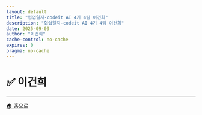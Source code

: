 ```yaml
---
layout: default
title: "협업일지-codeit AI 4기 4팀 이건희"
description: "협업일지-codeit AI 4기 4팀 이건희"
date: 2025-09-09
author: "이건희"
cache-control: no-cache
expires: 0
pragma: no-cache
---
```


# ✅ 이건희

<script>

{% assign cur_dir = "/협업일지/이건희/" %}
{% include cur_files.liquid %}
{% include page_values.html %}
{% include page_files.html %}

</script>

<div class="file-grid">
</div>

---

<div class="navigation-footer">
  <a href="{{- site.baseurl -}}/" class="nav-button home">
    <span class="nav-icon">🏠</span> 홈으로
  </a>
</div>